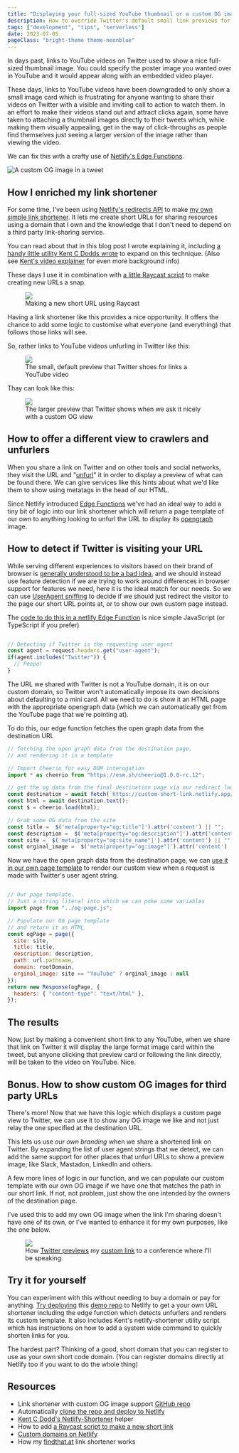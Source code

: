 ```yaml
---
title: "Displaying your full-sized YouTube thumbnail or a custom OG image in a Twitter card"
description: How to override Twitter's default small link previews for YouTube videos or provide your own custom open graph image using your own custom link shortener
tags: ["development", "tips", "serverless"]
date: 2023-07-05
pageClass: "bright-theme theme-neonblue" 
---
```


In days past, links to YouTube videos on Twitter used to show a nice full-sized thumbnail image. You could specify the poster image you wanted over in YouTube and it would appear along with an embedded video player. 

These days, links to YouTube videos have been downgraded to only show a small image card which is frustrating for anyone wanting to share their videos on Twitter with a visible and inviting call to action to watch them. In an effort to make their videos stand out and attract clicks again, some have taken to attaching a thumbnail images directly to their tweets which, while making them visually appealing, get in the way of click-throughs as people find themselves just seeing a larger version of the image rather than viewing the video.

We can fix this with a crafty use of [Netlify's Edge Functions](https://www.netlify.com/products/?utm_source=hawksworx&utm_medium=findthatat-pnh&utm_campaign=devrel#netlify-edge-functions).

![A custom OG image in a tweet](/images/custom-og-in-a-tweet.jpg "A custom opn graph image displayed in a tweet ")


<!--more-->


## How I enriched my link shortener

For some time, I've been using [Netlify's redirects API](https://docs.netlify.com/routing/overview/?utm_source=hawksworx&utm_medium=findthatat-pnh&utm_campaign=devrel) to make [my own simple link shortener](https://findthat.at). It lets me create short URLs for sharing resources using a domain that I own and the knowledge that I don't need to depend on a third party link-sharing service.

You can read about that in this blog post I wrote explaining it, including [a handy little utility Kent C Dodds wrote](https://github.com/kentcdodds/netlify-shortener) to expand on this technique. (Also see [Kent's video explainer](https://findthat.at/kcd-short) for even more background info)

These days I use it in combination with [a little Raycast script](https://gist.github.com/philhawksworth/b77d876e865ac190a6bb849913d4a744) to make creating new URLs a snap.

<figure>
    <img src="/images/raycast-short-url.jpg">
    <figcaption>Making a new short URL using Raycast</figcaption>
</figure>


Having a link shortener like this provides a nice opportunity. It offers the chance to add some logic to customise what everyone (and everything) that follows those links will see.

So, rather links to YouTube videos unfurling in Twitter like this:

<figure>
    <img src="/images/unfurl-small-card.jpg">
    <figcaption>The small, default preview that Twitter shoes for links a YouTube video </figcaption>
</figure>

Thay can look like this:

<figure>
    <img src="/images/unfurl-large-card.jpg">
    <figcaption>The larger preview that Twitter shows when we ask it nicely with a custom OG view</figcaption>
</figure>


## How to offer a different view to crawlers and unfurlers

When you share a link on Twitter and on other tools and social networks, they visit the URL and "[unfurl](https://indieweb.org/unfurl)" it in order to display a preview of what can be found there. We can give services like this hints about what we'd like them to show using metatags in the head of our HTML.

Since Netlify introduced [Edge Functions](https://www.netlify.com/blog/edge-functions-general-availability/?utm_source=hawksworx&utm_medium=findthatat-pnh&utm_campaign=devrel) we've had an ideal way to add a tiny bit of logic into our link shortener which will return a page template of our own to anything looking to unfurl the URL to display its [opengraph](https://ogp.me/) image.


## How to detect if Twitter is visiting your URL

While serving different experiences to visitors based on their brand of browser is [generally understood to be a bad idea](https://developer.mozilla.org/en-US/docs/Web/HTTP/Browser_detection_using_the_user_agent), and we should instead use feature detection if we are trying to work around differences in browser support for features we need, here it is the ideal match for our needs. So we can use [UserAgent sniffing](https://developer.mozilla.org/en-US/docs/Web/HTTP/Headers/User-Agent) to decide if we should just redirect the visitor to the page our short URL points at, or to show our own custom page instead.

The [code to do this in a netlify Edge Function](https://github.com/philhawksworth/shortener-with-custom-og/blob/a0218f52e89a2b70453e45a8ee593dfe2bd928e2/netlify/edge-functions/is-it-og.ts#L23-L38) is nice simple JavaScript (or TypeScript if you prefer)

```js

// Detecting if Twitter is the requesting user agent
const agent = request.headers.get("user-agent");
if(agent.includes("Twitter")) {
  // Peepo!
} 

```

The URL we shared with Twitter is not a YouTube domain, it is on our custom domain, so Twitter won't automatically impose its own decisions about defaulting to a mini card. All we need to do is show it an HTML page with the appropriate opengraph data (which we can automatically get from the YouTube page that we're pointing at).

To do this, our edge function fetches the open graph data from the destination URL 

```js
// fetching the open graph data from the destination page, 
// and rendering it in a template

// Import Cheerio for easy DOM interogation
import * as cheerio from "https://esm.sh/cheerio@1.0.0-rc.12";

// get the og data from the final destination page via our redirect lookup
const destination = await fetch(`https://custom-short-link.netlify.app/${url.pathname}`);
const html = await destination.text();
const $ = cheerio.load(html);

// Grab some OG data from the site
const title =  $('meta[property="og:title"]').attr('content') || "";
const description =  $('meta[property="og:description"]').attr('content') || "";
const site =  $('meta[property="og:site_name"]').attr('content') || "";
const orginal_image =  $('meta[property="og:image"]').attr('content') || "";

```

Now we have the open graph data from the destination page, we can [use it in our own page template](https://github.com/philhawksworth/shortener-with-custom-og/blob/a0218f52e89a2b70453e45a8ee593dfe2bd928e2/netlify/edge-functions/is-it-og.ts#L40-L71) to render our custom view when a request is made with Twitter's user agent string.

```js

// Our page template. 
// Just a string literal into which we can poke some variables
import page from "../og-page.js";

// Populate our OG page template
// and return it as HTML
const ogPage = page({
  site: site,
  title: title,
  description: description,
  path: url.pathname,
  domain: rootDomain,
  orginal_image: site == "YouTube" ? orginal_image : null
});
return new Response(ogPage, {
  headers: { "content-type": "text/html" },
});


```

## The results

Now, just by making a convenient short link to any YouTube, when we share that link on Twitter it will display the large format image card within the tweet, but anyone clicking that preview card or following the link directly, will be taken to the video on YouTube. Nice.


## Bonus. How to show custom OG images for third party URLs

There's more! Now that we have this logic which displays a custom page view to Twitter, we can use it to show any OG image we like and not just relay the one specified at the destination URL.

This lets us use _our own branding_ when we share a shortened link on Twitter. By expanding the list of user agent strings that we detect, we can add the same support for other places that unfurl URLs to show a preview image, like Slack, Mastadon, LinkedIn and others.

A few more lines of logic in our function, and we can populate our custom template with our own OG image if we have one that matches the path in our short link. If not, not problem, just show the one intended by the owners of the destination page.

I've used this to add my own OG image when the link I'm sharing doesn't have one of its own, or I've wanted to enhance it for my own purposes, like the one below.

<figure>
    <img src="/images/custom-og-mfe.jpg">
    <figcaption>How <a href="https://twitter.com/philhawksworth/status/1671930204275589146">Twitter previews</a> my <a href="https://findthat.at/mfe">custom link</a> to a conference where I'll be speaking.</figcaption>
</figure>

## Try it for yourself

You can experiment with this without needing to buy a domain or pay for anything. [Try deploying](https://app.netlify.com/start/deploy?repository=https://github.com/philhawksworth/shortener-with-custom-og&utm_source=hawksworx&utm_medium=findthatat-pnh&utm_campaign=devrel) this [demo repo](https://github.com/philhawksworth/shortener-with-custom-og) to Netlify to get a your own URL shortener including the edge function which detects unfurlers and renders its custom template. It also includes Kent's netlify-shortener utility script which has instructions on how to add a system wide command to quickly shorten links for you.

The hardest part? Thinking of a good, short domain that you can register to use as your own short code domain. (You can register domains directly at Netlify too if you want to do the whole thing)

## Resources

- Link shortener with custom OG image support [GitHub repo](https://github.com/philhawksworth/shortener-with-custom-og) 
- Automatically [clone the repo and deploy to Netlify](https://app.netlify.com/start/deploy?repository=https://github.com/philhawksworth/shortener-with-custom-og&utm_source=hawksworx&utm_medium=findthatat-pnh&utm_campaign=devrel)
- [Kent C Dodd's Netlify-Shortener](https://github.com/kentcdodds/netlify-shortener) helper
- How to add [a Raycast script to make a new short link](https://gist.github.com/philhawksworth/b77d876e865ac190a6bb849913d4a744)
- [Custom domains on Netlify](https://docs.netlify.com/domains-https/netlify-dns/domain-registration/?&utm_source=hawksworx&utm_medium=findthatat-pnh&utm_campaign=devrel)
- How my [findthat.at](https://findtaht.at) link shortener works

